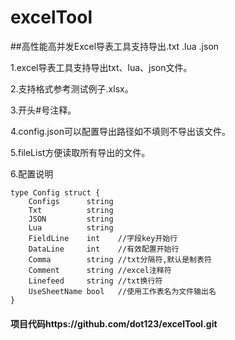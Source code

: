 # excelTool
##高性能高并发Excel导表工具支持导出.txt .lua .json

1.excel导表工具支持导出txt、lua、json文件。

2.支持格式参考测试例子.xlsx。

3.开头#号注释。

4.config.json可以配置导出路径如不填则不导出该文件。

5.fileList方便读取所有导出的文件。

6.配置说明

```
type Config struct {
	Configs      string
	Txt          string
	JSON         string
	Lua          string
	FieldLine    int    //字段key开始行
	DataLine     int    //有效配置开始行
	Comma        string //txt分隔符,默认是制表符
	Comment      string //excel注释符
	Linefeed     string //txt换行符
	UseSheetName bool   //使用工作表名为文件输出名
}
```

#### 项目代码https://github.com/dot123/excelTool.git

